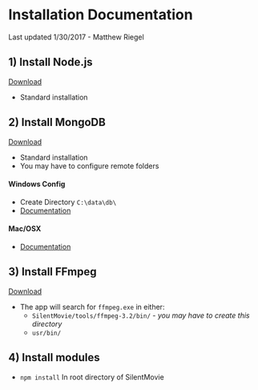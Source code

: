 # Installation Documentation
Last updated 1/30/2017 - Matthew Riegel
## 1) Install Node.js #
[Download](https://nodejs.org/en/ "Node.js")
- Standard installation

## 2) Install MongoDB #
[Download](https://www.mongodb.com/ "MongoDB")
- Standard installation
- You may have to configure remote folders
#### Windows Config
- Create Directory `C:\data\db\`
- [Documentation](https://docs.mongodb.com/manual/tutorial/install-mongodb-on-windows/ "MongoDB Windows Docs")
#### Mac/OSX
- [Documentation](https://docs.mongodb.com/manual/tutorial/install-mongodb-on-os-x/ "MongoDB MacOSX Docs")

## 3) Install FFmpeg
[Download](https://ffmpeg.org/download.html "FFmpeg")
- The app will search for `ffmpeg.exe` in either:
  - `SilentMovie/tools/ffmpeg-3.2/bin/` - *you may have to create this directory*
  - `usr/bin/`
## 4) Install modules
- `npm install` In root directory of SilentMovie